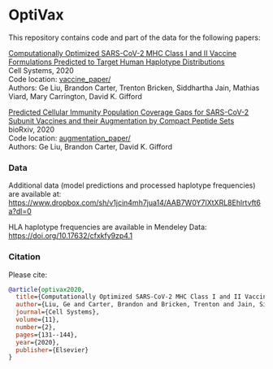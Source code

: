 # OptiVax

This repository contains code and part of the data for the following papers:

[Computationally Optimized SARS-CoV-2 MHC Class I and II Vaccine Formulations Predicted to Target Human Haplotype Distributions](https://www.cell.com/cell-systems/fulltext/S2405-4712(20)30238-6)
<br />
Cell Systems, 2020
<br />
Code location: [vaccine_paper/](vaccine_paper/)
<br />
Authors: Ge Liu, Brandon Carter, Trenton Bricken, Siddhartha Jain, Mathias Viard, Mary Carrington, David K. Gifford

[Predicted Cellular Immunity Population Coverage Gaps for SARS-CoV-2 Subunit Vaccines and their Augmentation by Compact Peptide Sets](https://www.biorxiv.org/content/10.1101/2020.08.04.200691v2)
<br />
bioRxiv, 2020
<br />
Code location: [augmentation_paper/](augmentation_paper/)
<br />
Authors: Ge Liu, Brandon Carter, David K. Gifford


### Data
Additional data (model predictions and processed haplotype frequencies) are available at:
https://www.dropbox.com/sh/v1jcin4mh7jua14/AAB7W0Y7IXtXRL8Ehlrtvft6a?dl=0

HLA haplotype frequencies are available in Mendeley Data:
https://doi.org/10.17632/cfxkfy9zp4.1


### Citation

Please cite:

```bib
@article{optivax2020,
  title={Computationally Optimized SARS-CoV-2 MHC Class I and II Vaccine Formulations Predicted to Target Human Haplotype Distributions},
  author={Liu, Ge and Carter, Brandon and Bricken, Trenton and Jain, Siddhartha and Viard, Mathias and Carrington, Mary and Gifford, David K},
  journal={Cell Systems},
  volume={11},
  number={2},
  pages={131--144},
  year={2020},
  publisher={Elsevier}
}
```
